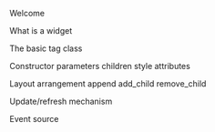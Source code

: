 <t1>Welcome</t1>

What is a widget

The basic tag class

Constructor
    parameters
    children
    style
    attributes

Layout arrangement
    append
    add_child
    remove_child

Update/refresh mechanism

Event source



